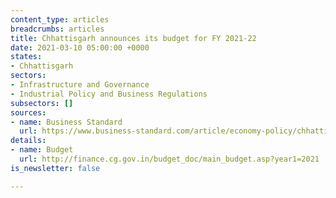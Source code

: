 ```yaml
---
content_type: articles
breadcrumbs: articles
title: Chhattisgarh announces its budget for FY 2021-22
date: 2021-03-10 05:00:00 +0000
states:
- Chhattisgarh
sectors:
- Infrastructure and Governance
- Industrial Policy and Business Regulations
subsectors: []
sources:
- name: Business Standard
  url: https://www.business-standard.com/article/economy-policy/chhattisgarh-cm-presents-budget-of-rs-97-106-cr-for-2021-22-121030100849_1.html
details:
- name: Budget
  url: http://finance.cg.gov.in/budget_doc/main_budget.asp?year1=2021
is_newsletter: false

---
```

